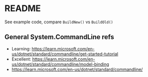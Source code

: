 # README

See example code, compare `BuildNew()` vs `BuildOld()`

## General System.CommandLine refs

* Learning: https://learn.microsoft.com/en-us/dotnet/standard/commandline/get-started-tutorial
* Excellent: https://learn.microsoft.com/en-us/dotnet/standard/commandline/model-binding
* https://learn.microsoft.com/en-us/dotnet/standard/commandline/
